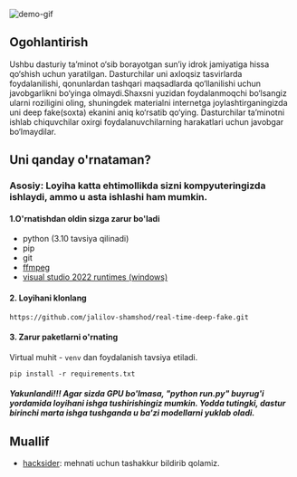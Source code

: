 ![demo-gif](demo.gif)

## Ogohlantirish
Ushbu dasturiy taʼminot o‘sib borayotgan sunʼiy idrok jamiyatiga hissa qo‘shish uchun yaratilgan. Dasturchilar uni axloqsiz tasvirlarda foydalanilishi, qonunlardan tashqari maqsadlarda qo‘llanilishi uchun javobgarlikni bo‘yinga olmaydi.Shaxsni yuzidan foydalanmoqchi bo‘lsangiz ularni roziligini oling, shuningdek materialni internetga joylashtirganingizda uni deep fake(soxta) ekanini aniq ko‘rsatib qo‘ying. Dasturchilar taʼminotni ishlab chiquvchilar oxirgi foydalanuvchilarning harakatlari uchun javobgar bo‘lmaydilar.

## Uni qanday o'rnataman?

### Asosiy: Loyiha katta ehtimollikda sizni kompyuteringizda ishlaydi, ammo u asta ishlashi ham mumkin.

#### 1.O'rnatishdan oldin sizga zarur bo'ladi
-   python (3.10 tavsiya qilinadi)
-   pip
-   git
-   [ffmpeg](https://www.youtube.com/watch?v=OlNWCpFdVMA) 
-   [visual studio 2022 runtimes (windows)](https://visualstudio.microsoft.com/visual-cpp-build-tools/)

#### 2. Loyihani klonlang
    https://github.com/jalilov-shamshod/real-time-deep-fake.git

#### 3. Zarur paketlarni o'rnating
Virtual muhit -  `venv` dan foydalanish tavsiya etiladi.
```
pip install -r requirements.txt
```
##### Yakunlandi!!! Agar sizda GPU bo'lmasa, "python run.py" buyrug'i yordamida loyihani ishga tushirishingiz mumkin. Yodda tutingki, dastur birinchi marta ishga tushganda u ba'zi modellarni yuklab oladi.

## Muallif
- [hacksider](https://github.com/hacksider/Deep-Live-Cam): mehnati uchun tashakkur bildirib qolamiz.
